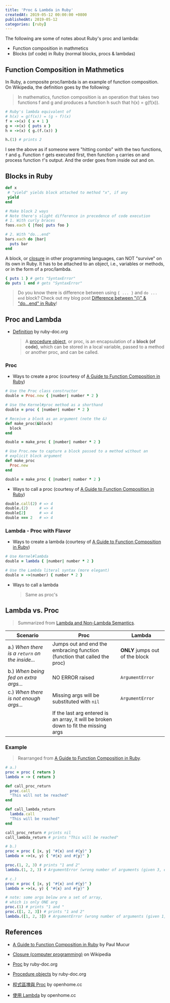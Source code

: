 ```yaml
---
title: 'Proc & Lambda in Ruby'
createdAt: 2019-05-12 00:00:00 +0800
publishedAt: 2019-05-12
categories: [ruby]
---
```


The following are some of notes about Ruby's proc and lambda:

- Function composition in mathmetics
- Blocks (of code) in Ruby (normal blocks, procs & lambdas)

## Function Composition in Mathmetics

In Ruby, a composite proc/lambda is an example of function composition. On Wikipedia, the definition goes by the following:

> In mathematics, function composition is an operation that takes two functions f and g and produces a function h such that h(x) = g(f(x)).

```ruby
# Ruby's lambda equivalent of
# h(x) = g(f(x)) = (g ∘ f)(x)
f = ->(x) { x + 1 }
g = ->(x) { puts x }
h = ->(x) { g.(f.(x)) }

h.(1) # prints 2
```

I see the above as if someone were "hitting combo" with the two functions, `f` and `g`. Function `f` gets executed first, then function `g` carries on and process function `f`'s output. And the order goes from inside out and on.

## Blocks in Ruby

```ruby
def x
 # "yield" yields block attached to method "x", if any
 yield
end

# Make block 2 ways
# Note there's slight difference in precedence of code execution
# 1. With curly braces
foos.each { |foo| puts foo }

# 2. With "do...end"
bars.each do |bar|
  puts bar
end
```

A block, or [closure](<https://en.wikipedia.org/wiki/Closure_(computer_programming)>) in other programming languages, can NOT "survive" on its own in Ruby. It has to be attached to an object, i.e., variables or methods, or in the form of a proc/lambda.

```ruby
{ puts 1 } # gets "SyntaxError"
do puts 1 end # gets "SyntaxError"
```

> Do you know there is difference between using `{ ... }` and `do ... end` block? Check out my blog post [Difference between "{}" & "do...end" in Ruby](/posts/ruby-precedence-in-block)!

## Proc and Lambda

- [Definition](http://ruby-doc.org/core-2.6.3/Proc.html#class-Proc-label-Lambda+and+non-lambda+semantics) by ruby-doc.org
  > A [procedure object](https://ruby-doc.org/docs/ruby-doc-bundle/UsersGuide/rg/procobjects.html), or proc, is an encapsulation of a **block (of code)**, which can be stored in a local variable, passed to a method or another proc, and can be called.

### Proc

- Ways to create a proc (courtesy of [A Guide to Function Composition in Ruby](https://www.ghostcassette.com/function-composition-in-ruby/#functions-in-ruby))

```ruby
# Use the Proc class constructor
double = Proc.new { |number| number * 2 }

# Use the Kernel#proc method as a shorthand
double = proc { |number| number * 2 }

# Receive a block as an argument (note the &)
def make_proc(&block)
  block
end

double = make_proc { |number| number * 2 }

# Use Proc.new to capture a block passed to a method without an
# explicit block argument
def make_proc
  Proc.new
end

double = make_proc { |number| number * 2 }
```

- Ways to call a proc (courtesy of [A Guide to Function Composition in Ruby](https://www.ghostcassette.com/function-composition-in-ruby/#functions-in-ruby))

```ruby
double.call(2) # => 4
double.(2)     # => 4
double[2]      # => 4
double === 2   # => 4
```

### Lambda - Proc with Flavor

- Ways to create a lambda (courtesy of [A Guide to Function Composition in Ruby](https://www.ghostcassette.com/function-composition-in-ruby/#functions-in-ruby))

```ruby
# Use Kernel#lambda
double = lambda { |number| number * 2 }

# Use the Lambda literal syntax (more elegant)
double = ->(number) { number * 2 }
```

- Ways to call a lambda
  > Same as proc's

## Lambda vs. Proc

> Summarized from [Lambda and Non-Lambda Semantics](http://ruby-doc.org/core-2.6.3/Proc.html#class-Proc-label-Lambda+and+non-lambda+semantics).

| Scenario                                        | Proc                                                                                | Lambda                          |
| ----------------------------------------------- | ----------------------------------------------------------------------------------- | ------------------------------- |
| a.) _When there is a `return` on the inside..._ | Jumps out and end the embracing function (function that called the proc)            | **ONLY** jumps out of the block |
| b.) _When being fed on extra args..._           | NO ERROR raised                                                                     | `ArgumentError`                 |
| c.) _When there is not enough args..._          | Missing args will be substituted with `nil`                                         | `ArgumentError`                 |
|                                                 | If the last arg entered is an array, it will be broken down to fit the missing args |                                 |

### Example

> Rearranged from [A Guide to Function Composition in Ruby](https://www.ghostcassette.com/function-composition-in-ruby/#functions-in-ruby).

```ruby
# a.)
proc = proc { return }
lambda = -> { return }

def call_proc_return
  proc.call
  "This will not be reached"
end

def call_lambda_return
  lambda.call
  "This will be reached"
end

call_proc_return # prints nil
call_lambda_return # prints "This will be reached"
```

```ruby
# b.)
proc = proc { |x, y| "#{x} and #{y}" }
lambda = ->(x, y) { "#{x} and #{y}" }

proc.(1, 2, 3) # prints "1 and 2"
lambda.(1, 2, 3) # ArgumentError (wrong number of arguments (given 3, expected 2))
```

```ruby
# c.)
proc = proc { |x, y| "#{x} and #{y}" }
lambda = ->(x, y) { "#{x} and #{y}" }

# note: some args below are a set of array,
# which is only ONE arg
proc.(1) # prints "1 and "
proc.([1, 2, 3]) # prints "1 and 2"
lambda.([1, 2, 3]) # ArgumentError (wrong number of arguments (given 1, expected 2))
```

## References

- [A Guide to Function Composition in Ruby](https://www.ghostcassette.com/function-composition-in-ruby/) by Paul Mucur

- [Closure (computer programming)](<https://en.wikipedia.org/wiki/Closure_(computer_programming)>) on Wikipedia

- [Proc](http://ruby-doc.org/core-2.6.3/Proc.html#class-Proc-label-Lambda+and+non-lambda+semantics) by ruby-doc.org

- [Procedure objects](https://ruby-doc.org/docs/ruby-doc-bundle/UsersGuide/rg/procobjects.html) by ruby-doc.org

- [程式區塊與 Proc](https://openhome.cc/Gossip/Ruby/Proc.html) by openhome.cc

- [使用 Lambda](https://openhome.cc/Gossip/Ruby/Lamdba.html) by openhome.cc
